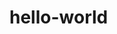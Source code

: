 # hello-world


<!-- 
Entomo check-in
Nov 18
Nov 19
Nov 20
Nov 21
Nov 22
Nov 23
Nov 24
Nov 25
Nov 26
Nov 28
Nov 29
Nov 30
Dec 01
Dec 02
Dec 03
Dec 05
Dec 06
Dec 07
Dec 08
Dec 09
Dec 13
Dec 14
Dec 15
Dec 18
Dec 22
Dec 23
Dec 29 no works
-->
